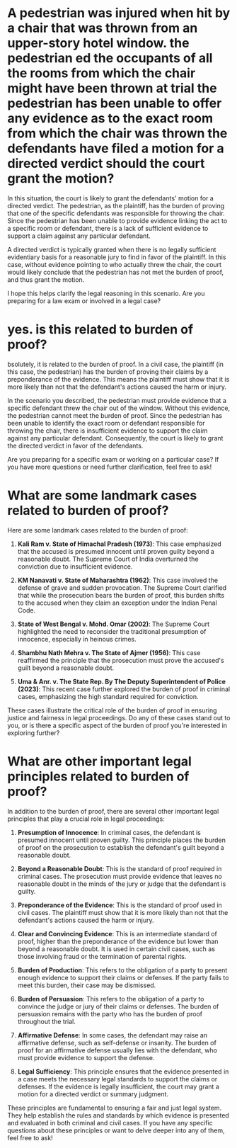 # A pedestrian was injured when hit by a chair that was thrown from an upper-story hotel window. the pedestrian ed the occupants of all the rooms from which the chair might have been thrown at trial the pedestrian has been unable to offer any evidence as to the exact room from which the chair was thrown the defendants have filed a motion for a directed verdict should the court grant the motion?

In this situation, the court is likely to grant the defendants' motion for a directed verdict. The pedestrian, as the plaintiff, has the burden of proving that one of the specific defendants was responsible for throwing the chair. Since the pedestrian has been unable to provide evidence linking the act to a specific room or defendant, there is a lack of sufficient evidence to support a claim against any particular defendant. 

A directed verdict is typically granted when there is no legally sufficient evidentiary basis for a reasonable jury to find in favor of the plaintiff. In this case, without evidence pointing to who actually threw the chair, the court would likely conclude that the pedestrian has not met the burden of proof, and thus grant the motion.

I hope this helps clarify the legal reasoning in this scenario. Are you preparing for a law exam or involved in a legal case?

# yes. is this related to burden of proof?

bsolutely, it is related to the burden of proof. In a civil case, the plaintiff (in this case, the pedestrian) has the burden of proving their claims by a preponderance of the evidence. This means the plaintiff must show that it is more likely than not that the defendant's actions caused the harm or injury. 

In the scenario you described, the pedestrian must provide evidence that a specific defendant threw the chair out of the window. Without this evidence, the pedestrian cannot meet the burden of proof. Since the pedestrian has been unable to identify the exact room or defendant responsible for throwing the chair, there is insufficient evidence to support the claim against any particular defendant. Consequently, the court is likely to grant the directed verdict in favor of the defendants.

Are you preparing for a specific exam or working on a particular case? If you have more questions or need further clarification, feel free to ask!


# What are some landmark cases related to burden of proof?

Here are some landmark cases related to the burden of proof:

1. **Kali Ram v. State of Himachal Pradesh (1973)**: This case emphasized that the accused is presumed innocent until proven guilty beyond a reasonable doubt. The Supreme Court of India overturned the conviction due to insufficient evidence.

2. **KM Nanavati v. State of Maharashtra (1962)**: This case involved the defense of grave and sudden provocation. The Supreme Court clarified that while the prosecution bears the burden of proof, this burden shifts to the accused when they claim an exception under the Indian Penal Code.

3. **State of West Bengal v. Mohd. Omar (2002)**: The Supreme Court highlighted the need to reconsider the traditional presumption of innocence, especially in heinous crimes.

4. **Shambhu Nath Mehra v. The State of Ajmer (1956)**: This case reaffirmed the principle that the prosecution must prove the accused's guilt beyond a reasonable doubt.

5. **Uma & Anr. v. The State Rep. By The Deputy Superintendent of Police (2023)**: This recent case further explored the burden of proof in criminal cases, emphasizing the high standard required for conviction.

These cases illustrate the critical role of the burden of proof in ensuring justice and fairness in legal proceedings. Do any of these cases stand out to you, or is there a specific aspect of the burden of proof you're interested in exploring further?

# What are other important legal principles related to burden of proof?

In addition to the burden of proof, there are several other important legal principles that play a crucial role in legal proceedings:

1. **Presumption of Innocence**: In criminal cases, the defendant is presumed innocent until proven guilty. This principle places the burden of proof on the prosecution to establish the defendant's guilt beyond a reasonable doubt.

2. **Beyond a Reasonable Doubt**: This is the standard of proof required in criminal cases. The prosecution must provide evidence that leaves no reasonable doubt in the minds of the jury or judge that the defendant is guilty.

3. **Preponderance of the Evidence**: This is the standard of proof used in civil cases. The plaintiff must show that it is more likely than not that the defendant's actions caused the harm or injury.

4. **Clear and Convincing Evidence**: This is an intermediate standard of proof, higher than the preponderance of the evidence but lower than beyond a reasonable doubt. It is used in certain civil cases, such as those involving fraud or the termination of parental rights.

5. **Burden of Production**: This refers to the obligation of a party to present enough evidence to support their claims or defenses. If the party fails to meet this burden, their case may be dismissed.

6. **Burden of Persuasion**: This refers to the obligation of a party to convince the judge or jury of their claims or defenses. The burden of persuasion remains with the party who has the burden of proof throughout the trial.

7. **Affirmative Defense**: In some cases, the defendant may raise an affirmative defense, such as self-defense or insanity. The burden of proof for an affirmative defense usually lies with the defendant, who must provide evidence to support the defense.

8. **Legal Sufficiency**: This principle ensures that the evidence presented in a case meets the necessary legal standards to support the claims or defenses. If the evidence is legally insufficient, the court may grant a motion for a directed verdict or summary judgment.

These principles are fundamental to ensuring a fair and just legal system. They help establish the rules and standards by which evidence is presented and evaluated in both criminal and civil cases. If you have any specific questions about these principles or want to delve deeper into any of them, feel free to ask!



